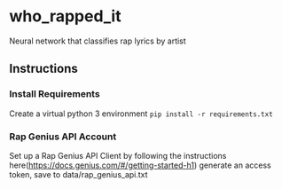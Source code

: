 # who_rapped_it
Neural network that classifies rap lyrics by artist

## Instructions
### Install Requirements
Create a virtual python 3 environment
`pip install -r requirements.txt`

### Rap Genius API Account
Set up a Rap Genius API Client by following the instructions here(https://docs.genius.com/#/getting-started-h1)
generate an access token, save to data/rap_genius_api.txt
